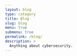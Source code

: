 ```yaml
---
layout: blog
type: category
title: Blog
slug: blog
menu: true
submenu: true
permalink: /blog/
description: >
  Anything about cybersecurity.
---
```



